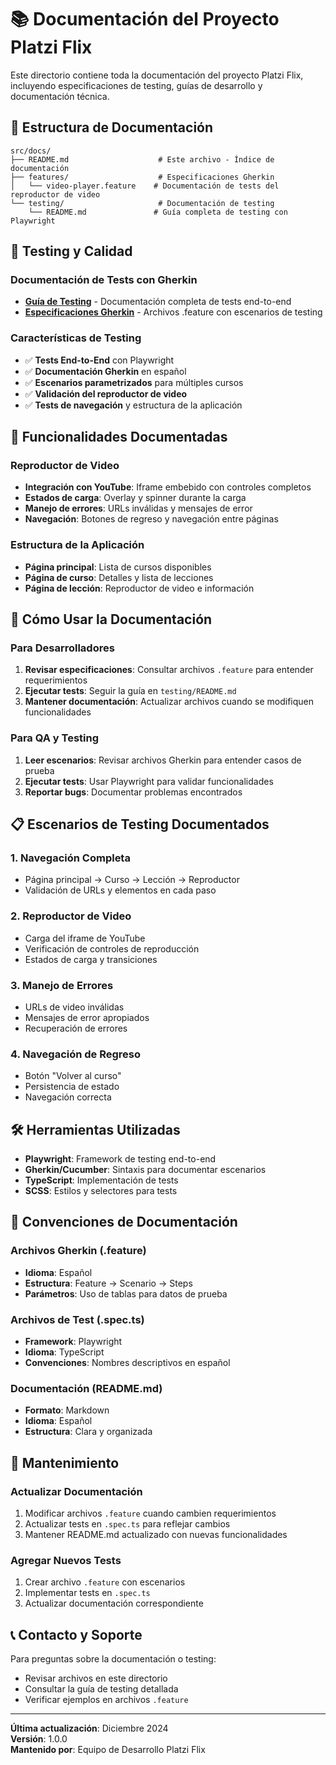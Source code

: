 # 📚 Documentación del Proyecto Platzi Flix

Este directorio contiene toda la documentación del proyecto Platzi Flix, incluyendo especificaciones de testing, guías de desarrollo y documentación técnica.

## 📁 Estructura de Documentación

```
src/docs/
├── README.md                    # Este archivo - Índice de documentación
├── features/                    # Especificaciones Gherkin
│   └── video-player.feature    # Documentación de tests del reproductor de video
└── testing/                     # Documentación de testing
    └── README.md               # Guía completa de testing con Playwright
```

## 🧪 Testing y Calidad

### Documentación de Tests con Gherkin

- **[Guía de Testing](./testing/README.md)** - Documentación completa de tests end-to-end
- **[Especificaciones Gherkin](./features/)** - Archivos .feature con escenarios de testing

### Características de Testing

- ✅ **Tests End-to-End** con Playwright
- ✅ **Documentación Gherkin** en español
- ✅ **Escenarios parametrizados** para múltiples cursos
- ✅ **Validación del reproductor de video**
- ✅ **Tests de navegación** y estructura de la aplicación

## 🎯 Funcionalidades Documentadas

### Reproductor de Video

- **Integración con YouTube**: Iframe embebido con controles completos
- **Estados de carga**: Overlay y spinner durante la carga
- **Manejo de errores**: URLs inválidas y mensajes de error
- **Navegación**: Botones de regreso y navegación entre páginas

### Estructura de la Aplicación

- **Página principal**: Lista de cursos disponibles
- **Página de curso**: Detalles y lista de lecciones
- **Página de lección**: Reproductor de video e información

## 🚀 Cómo Usar la Documentación

### Para Desarrolladores

1. **Revisar especificaciones**: Consultar archivos `.feature` para entender requerimientos
2. **Ejecutar tests**: Seguir la guía en `testing/README.md`
3. **Mantener documentación**: Actualizar archivos cuando se modifiquen funcionalidades

### Para QA y Testing

1. **Leer escenarios**: Revisar archivos Gherkin para entender casos de prueba
2. **Ejecutar tests**: Usar Playwright para validar funcionalidades
3. **Reportar bugs**: Documentar problemas encontrados

## 📋 Escenarios de Testing Documentados

### 1. Navegación Completa

- Página principal → Curso → Lección → Reproductor
- Validación de URLs y elementos en cada paso

### 2. Reproductor de Video

- Carga del iframe de YouTube
- Verificación de controles de reproducción
- Estados de carga y transiciones

### 3. Manejo de Errores

- URLs de video inválidas
- Mensajes de error apropiados
- Recuperación de errores

### 4. Navegación de Regreso

- Botón "Volver al curso"
- Persistencia de estado
- Navegación correcta

## 🛠️ Herramientas Utilizadas

- **Playwright**: Framework de testing end-to-end
- **Gherkin/Cucumber**: Sintaxis para documentar escenarios
- **TypeScript**: Implementación de tests
- **SCSS**: Estilos y selectores para tests

## 📖 Convenciones de Documentación

### Archivos Gherkin (.feature)

- **Idioma**: Español
- **Estructura**: Feature → Scenario → Steps
- **Parámetros**: Uso de tablas para datos de prueba

### Archivos de Test (.spec.ts)

- **Framework**: Playwright
- **Idioma**: TypeScript
- **Convenciones**: Nombres descriptivos en español

### Documentación (README.md)

- **Formato**: Markdown
- **Idioma**: Español
- **Estructura**: Clara y organizada

## 🔄 Mantenimiento

### Actualizar Documentación

1. Modificar archivos `.feature` cuando cambien requerimientos
2. Actualizar tests en `.spec.ts` para reflejar cambios
3. Mantener README.md actualizado con nuevas funcionalidades

### Agregar Nuevos Tests

1. Crear archivo `.feature` con escenarios
2. Implementar tests en `.spec.ts`
3. Actualizar documentación correspondiente

## 📞 Contacto y Soporte

Para preguntas sobre la documentación o testing:

- Revisar archivos en este directorio
- Consultar la guía de testing detallada
- Verificar ejemplos en archivos `.feature`

---

**Última actualización**: Diciembre 2024  
**Versión**: 1.0.0  
**Mantenido por**: Equipo de Desarrollo Platzi Flix
